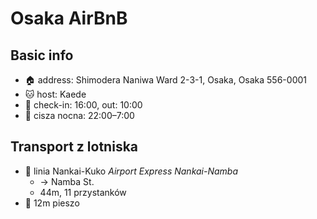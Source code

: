 # Osaka AirBnB

## Basic info

- 🏠 address: Shimodera Naniwa Ward 2-3-1, Osaka, Osaka 556-0001
- 🐱 host: Kaede
- 🧳 check-in: 16:00, out: 10:00
- 🤫 cisza nocna: 22:00–7:00

## Transport z lotniska

- 🚆 linia Nankai-Kuko *Airport Express Nankai-Namba*
    - → Namba St.
    - 44m, 11 przystanków
- 🚶 12m pieszo
